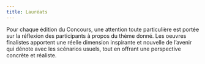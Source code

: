 ```yaml
---
title: Lauréats
---
```

Pour chaque édition du Concours, une attention toute particulière est portée sur la réflexion des participants à propos du thème donné. Les oeuvres finalistes apportent une réelle dimension inspirante et nouvelle de l’avenir qui dénote avec les scénarios usuels, tout en offrant une perspective concrète et réaliste.